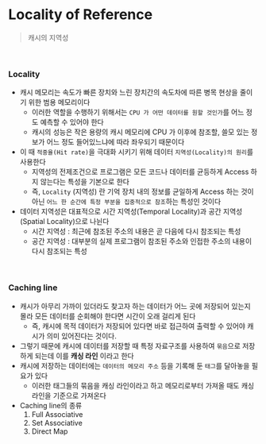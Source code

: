 # Locality of Reference

> 캐시의 지역성
>

<br>

### Locality

- 캐시 메모리는 속도가 빠른 장치와 느린 장치간의 속도차에 따른 병목 현상을 줄이기 위한 범용 메모리이다
  - 이러한 역할을 수행하기 위해서는 `CPU 가 어떤 데이터를 원할 것인가`를 어느 정도 예측할 수 있어야 한다
  - 캐시의 성능은 작은 용량의 캐시 메모리에 CPU 가 이후에 참조할, 쓸모 있는 정보가 어느 정도 들어있느냐에 따라 좌우되기 때문이다
- 이 때 `적중율(Hit rate)`을 극대화 시키기 위해 데이터 `지역성(Locality)의 원리`를 사용한다
  - 지역성의 전제조건으로 프로그램은 모든 코드나 데이터를 균등하게 Access 하지 않는다는 특성을 기본으로 한다
  - 즉, `Locality` (지역성) 란 기억 장치 내의 정보를 균일하게 Access 하는 것이 아닌 `어느 한 순간에 특정 부분을 집중적으로 참조`하는 특성인 것이다
- 데이터 지역성은 대표적으로 시간 지역성(Temporal Locality)과 공간 지역성(Spatial Locality)으로 나뉜다
  - 시간 지역성 : 최근에 참조된 주소의 내용은 곧 다음에 다시 참조되는 특성
  - 공간 지역성 : 대부분의 실제 프로그램이 참조된 주소와 인접한 주소의 내용이 다시 참조되는 특성

<br>

### Caching line

- 캐시가 아무리 가까이 있더라도 찾고자 하는 데이터가 어느 곳에 저장되어 있는지 몰라 모든 데이터를 순회해야 한다면 시간이 오래 걸리게 된다
  - 즉, 캐시에 목적 데이터가 저장되어 있다면 바로 접근하여 출력할 수 있어야 캐시가 의미 있어진다는 것이다.
- 그렇기 때문에 캐시에 데이터를 저장할 때 특정 자료구조를 사용하여 `묶음`으로 저장하게 되는데 이를 **캐싱 라인** 이라고 한다
- 캐시에 저장하는 데이터에는 `데이터의 메모리 주소` 등을 기록해 둔 `태그`를 달아놓을 필요가 있다
  - 이러한 태그들의 묶음을 캐싱 라인이라고 하고 메모리로부터 가져올 때도 캐싱 라인을 기준으로 가져온다
- Caching line의 종류
    1. Full Associative
    2. Set Associative
    3. Direct Map
